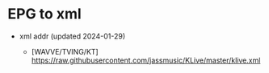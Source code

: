 # EPG to xml

* xml addr (updated 2024-01-29)

  - [WAVVE/TVING/KT]
    https://raw.githubusercontent.com/jassmusic/KLive/master/klive.xml

